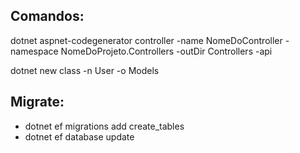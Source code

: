 ## Comandos:
dotnet aspnet-codegenerator controller -name NomeDoController -namespace NomeDoProjeto.Controllers -outDir Controllers -api

dotnet new class -n User -o Models


## Migrate:

- dotnet ef migrations add create_tables
- dotnet ef database update
